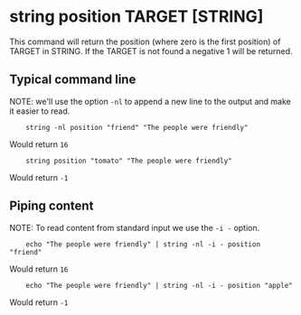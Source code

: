 
# string position TARGET [STRING]

This command will return the position (where zero is the first position)
of TARGET in STRING. If the TARGET is not found a negative 1 will be returned.

## Typical command line

NOTE: we'll use the option `-nl` to append a new line to the output
and make it easier to read.

```shell
    string -nl position "friend" "The people were friendly"
```

Would return `16`

```shell
    string position "tomato" "The people were friendly"
```

Would return `-1`

## Piping content

NOTE: To read content from standard input we use the `-i -` option.

```shell
    echo "The people were friendly" | string -nl -i - position "friend"
```

Would return `16`

```shell
    echo "The people were friendly" | string -nl -i - position "apple"
```

Would return `-1`

